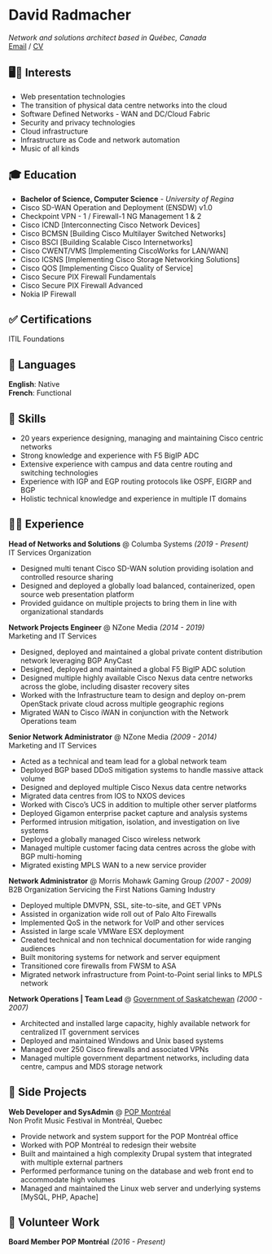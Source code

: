 # David Radmacher

_Network and solutions architect based in Québec, Canada_  
[Email](mailto:david@radmacher.ca) / [CV](https://cv.radmacher.ca)

## 🖥🎵 Interests

* Web presentation technologies
* The transition of physical data centre networks into the cloud
* Software Defined Networks - WAN and DC/Cloud Fabric
* Security and privacy technologies
* Cloud infrastructure
* Infrastructure as Code and network automation
* Music of all kinds

## 🎓 Education

* **Bachelor of Science, Computer Science** - _University of Regina_  
* Cisco SD-WAN Operation and Deployment (ENSDW) v1.0  
* Checkpoint VPN - 1 / Firewall-1 NG Management 1 & 2  
* Cisco ICND [Interconnecting Cisco Network Devices]  
* Cisco BCMSN [Building Cisco Multilayer Switched Networks]  
* Cisco BSCI [Building Scalable Cisco Internetworks]  
* Cisco CWENT/VMS [Implementing CiscoWorks for LAN/WAN]  
* Cisco ICSNS [Implementing Cisco Storage Networking Solutions]  
* Cisco QOS [Implementing Cisco Quality of Service]  
* Cisco Secure PIX Firewall Fundamentals  
* Cisco Secure PIX Firewall Advanced  
* Nokia IP Firewall  

## ✅ Certifications

ITIL Foundations

## 💬 Languages

**English**: Native  
**French**: Functional

## 🧰 Skills

* 20 years experience designing, managing and maintaining Cisco centric networks
* Strong knowledge and experience with F5 BigIP ADC
* Extensive experience with campus and data centre routing and switching technologies
* Experience with IGP and EGP routing protocols like OSPF, EIGRP and BGP
* Holistic technical knowledge and experience in multiple IT domains

## 👨‍💻 Experience

**Head of Networks and Solutions** @ Columba Systems _(2019 - Present)_  
IT Services Organization
* Designed multi tenant Cisco SD-WAN solution providing isolation and controlled resource sharing
* Designed and deployed a globally load balanced, containerized, open source web presentation platform
* Provided guidance on multiple projects to bring them in line with organizational standards

**Network Projects Engineer** @ NZone Media _(2014 - 2019)_  
Marketing and IT Services
* Designed, deployed and maintained a global private content distribution network leveraging BGP AnyCast
* Designed, deployed and maintained a global F5 BigIP ADC solution
* Designed multiple highly available Cisco Nexus data centre networks across the globe, including disaster recovery sites 
* Worked with the Infrastructure team to design and deploy on-prem OpenStack private cloud across multiple geographic regions
* Migrated WAN to Cisco iWAN in conjunction with the Network Operations team

**Senior Network Administrator** @ NZone Media _(2009 - 2014)_  
Marketing and IT Services
* Acted as a technical and team lead for a global network team
* Deployed BGP based DDoS mitigation systems to handle massive attack volume
* Designed and deployed multiple Cisco Nexus data centre networks
* Migrated data centres from IOS to NXOS devices
* Worked with Cisco’s UCS in addition to multiple other server platforms
* Deployed Gigamon enterprise packet capture and analysis systems
* Performed intrusion mitigation, isolation, and investigation on live systems
* Deployed a globally managed Cisco wireless network
* Managed multiple customer facing data centres across the globe with BGP multi-homing
* Migrated existing MPLS WAN to a new service provider

**Network Administrator** @ Morris Mohawk Gaming Group _(2007 - 2009)_  
B2B Organization Servicing the First Nations Gaming Industry
* Deployed multiple DMVPN, SSL, site-to-site, and GET VPNs
* Assisted in organization wide roll out of Palo Alto Firewalls
* Implemented QoS in the network for VoIP and other services
* Assisted in large scale VMWare ESX deployment
* Created technical and non technical documentation for wide ranging audiences
* Built monitoring systems for network and server equipment
* Transitioned core firewalls from FWSM to ASA
* Migrated network infrastructure from Point-to-Point serial links to MPLS network

**Network Operations | Team Lead** @ [Government of Saskatchewan](http://www.saskatchewan.ca) _(2000 - 2007)_
* Architected and installed large capacity, highly available network for centralized IT government services
* Deployed and maintained Windows and Unix based systems
* Managed over 250 Cisco firewalls and associated VPNs
* Managed multiple government department networks, including data centre, campus and MDS storage network

## 📌 Side Projects

**Web Developer and SysAdmin** @ [POP Montréal](https://popmontreal.com)  
Non Profit Music Festival in Montréal, Quebec
* Provide network and system support for the POP Montréal office
* Worked with POP Montréal to redesign their website
* Built and maintained a high complexity Drupal system that integrated with multiple external partners
* Performed performance tuning on the database and web front end to accommodate high volumes
* Managed and maintained the Linux web server and underlying systems [MySQL, PHP, Apache]

## 🤝 Volunteer Work

**Board Member POP Montréal** _(2016 - Present)_